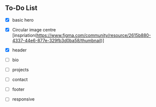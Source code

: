 ## To-Do List

- [X] basic hero
- [X] Circular image centre [inspriation(https://www.figma.com/community/resource/2615b880-4337-44e6-877e-329fb3d0ba58/thumbnail)]
- [X] header
- [ ] bio
- [ ] projects
- [ ] contact
- [ ] footer

- [ ] responsive